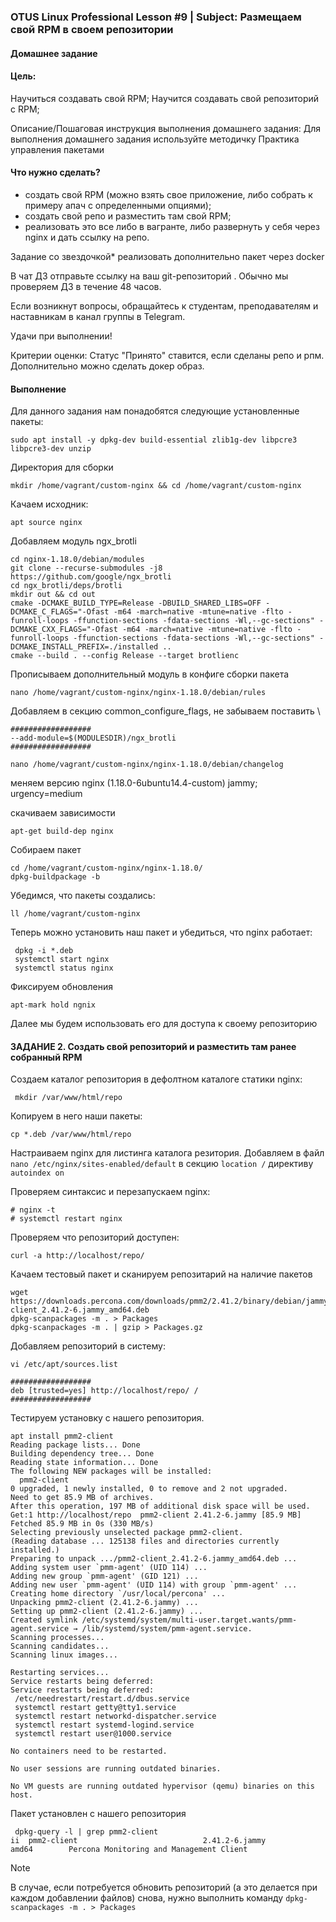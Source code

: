 ###  OTUS Linux Professional Lesson #9 | Subject: Размещаем свой RPM в своем репозитории
#### Домашнее задание

#### Цель:
Научиться создавать свой RPM;
Научится создавать свой репозиторий с RPM;


Описание/Пошаговая инструкция выполнения домашнего задания:
Для выполнения домашнего задания используйте методичку
Практика управления пакетами

#### Что нужно сделать?

- создать свой RPM (можно взять свое приложение, либо собрать к примеру апач с определенными опциями);
- создать свой репо и разместить там свой RPM;
- реализовать это все либо в вагранте, либо развернуть у себя через nginx и дать ссылку на репо.

Задание со звездочкой* реализовать дополнительно пакет через docker

В чат ДЗ отправьте ссылку на ваш git-репозиторий . Обычно мы проверяем ДЗ в течение 48 часов.

Если возникнут вопросы, обращайтесь к студентам, преподавателям и наставникам в канал группы в Telegram.

Удачи при выполнении!

Критерии оценки:
Статус "Принято" ставится, если сделаны репо и рпм.
Дополнительно можно сделать докер образ.

#### Выполнение

Для данного задания нам понадобятся следующие установленные пакеты:
````
sudo apt install -y dpkg-dev build-essential zlib1g-dev libpcre3 libpcre3-dev unzip
````

Директория для сборки
````
mkdir /home/vagrant/custom-nginx && cd /home/vagrant/custom-nginx
````
Качаем исходник:
````
apt source nginx
````
Добавляем модуль ngx_brotli
````
cd nginx-1.18.0/debian/modules
git clone --recurse-submodules -j8 https://github.com/google/ngx_brotli
cd ngx_brotli/deps/brotli
mkdir out && cd out
cmake -DCMAKE_BUILD_TYPE=Release -DBUILD_SHARED_LIBS=OFF -DCMAKE_C_FLAGS="-Ofast -m64 -march=native -mtune=native -flto -funroll-loops -ffunction-sections -fdata-sections -Wl,--gc-sections" -DCMAKE_CXX_FLAGS="-Ofast -m64 -march=native -mtune=native -flto -funroll-loops -ffunction-sections -fdata-sections -Wl,--gc-sections" -DCMAKE_INSTALL_PREFIX=./installed ..
cmake --build . --config Release --target brotlienc
````

Прописываем дополнительный модуль в конфиге сборки пакета
````
nano /home/vagrant/custom-nginx/nginx-1.18.0/debian/rules
````
Добавляем в секцию common_configure_flags, не забываем поставить \
````
##################
--add-module=$(MODULESDIR)/ngx_brotli
##################
````


````
nano /home/vagrant/custom-nginx/nginx-1.18.0/debian/changelog
````
меняем версию
nginx (1.18.0-6ubuntu14.4-custom) jammy; urgency=medium

скачиваем зависимости
````
apt-get build-dep nginx
````
Собираем пакет
````
cd /home/vagrant/custom-nginx/nginx-1.18.0/
dpkg-buildpackage -b
````
Убедимся, что пакеты создались:
````
ll /home/vagrant/custom-nginx
````

Теперь можно установить наш пакет и убедиться, что nginx работает:
````
 dpkg -i *.deb
 systemctl start nginx
 systemctl status nginx
````
Фиксируем обновления
````
apt-mark hold ngnix
````

Далее мы будем использовать его для доступа к своему репозиторию


#### ЗАДАНИЕ 2. Создать свой репозиторий и разместить там ранее собранный RPM

 Создаем каталог репозитория в дефолтном каталоге статики nginx:
```
 mkdir /var/www/html/repo
```
Копируем в него наши пакеты:
```
cp *.deb /var/www/html/repo
```
 Настраиваем nginx для листинга каталога резитория. Добавляем в файл `nano /etc/nginx/sites-enabled/default` в секцию `location /` директиву `autoindex on`

Проверяем синтаксис и перезапускаем nginx:
```
# nginx -t
# systemctl restart nginx
```
Проверяем что репозиторий доступен:
```
curl -a http://localhost/repo/
```

Качаем тестовый пакет и сканируем репозитарий на наличие пакетов 
````
wget https://downloads.percona.com/downloads/pmm2/2.41.2/binary/debian/jammy/x86_64/pmm2-client_2.41.2-6.jammy_amd64.deb
dpkg-scanpackages -m . > Packages
dpkg-scanpackages -m . | gzip > Packages.gz
````
Добавляем репозиторий в систему:

````
vi /etc/apt/sources.list
````
````
##################
deb [trusted=yes] http://localhost/repo/ /
##################
````
Тестируем установку с нашего репозитория. 
```
apt install pmm2-client
Reading package lists... Done
Building dependency tree... Done
Reading state information... Done
The following NEW packages will be installed:
  pmm2-client
0 upgraded, 1 newly installed, 0 to remove and 2 not upgraded.
Need to get 85.9 MB of archives.
After this operation, 197 MB of additional disk space will be used.
Get:1 http://localhost/repo  pmm2-client 2.41.2-6.jammy [85.9 MB]
Fetched 85.9 MB in 0s (330 MB/s)
Selecting previously unselected package pmm2-client.
(Reading database ... 125138 files and directories currently installed.)
Preparing to unpack .../pmm2-client_2.41.2-6.jammy_amd64.deb ...
Adding system user `pmm-agent' (UID 114) ...
Adding new group `pmm-agent' (GID 121) ...
Adding new user `pmm-agent' (UID 114) with group `pmm-agent' ...
Creating home directory `/usr/local/percona' ...
Unpacking pmm2-client (2.41.2-6.jammy) ...
Setting up pmm2-client (2.41.2-6.jammy) ...
Created symlink /etc/systemd/system/multi-user.target.wants/pmm-agent.service → /lib/systemd/system/pmm-agent.service.
Scanning processes...
Scanning candidates...
Scanning linux images...

Restarting services...
Service restarts being deferred:
Service restarts being deferred:
 /etc/needrestart/restart.d/dbus.service
 systemctl restart getty@tty1.service
 systemctl restart networkd-dispatcher.service
 systemctl restart systemd-logind.service
 systemctl restart user@1000.service

No containers need to be restarted.

No user sessions are running outdated binaries.

No VM guests are running outdated hypervisor (qemu) binaries on this host.
```
Пакет установлен с нашего репозитория
```
 dpkg-query -l | grep pmm2-client
ii  pmm2-client                            2.41.2-6.jammy                          amd64        Percona Monitoring and Management Client
```


> [!NOTE]
> В случае, если потребуется обновить репозиторий (а это делается при каждом добавлении файлов) снова, нужно выполнить команду `dpkg-scanpackages -m . > Packages`









